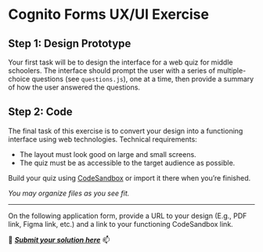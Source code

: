 # Cognito Forms UX/UI Exercise

## Step 1: Design Prototype
Your first task will be to design the interface for a web quiz for middle schoolers. The interface should prompt the user with a series of multiple-choice questions (see `questions.js`), one at a time, then provide a summary of how the user answered the questions.

## Step 2: Code
The final task of this exercise is to convert your design into a functioning interface using web technologies.
Technical requirements:
-	The layout must look good on large and small screens.
-	The quiz must be as accessible to the target audience as possible.

Build your quiz using [CodeSandbox](https://codesandbox.io) or import it there when you’re finished.

_You may organize files as you see fit._

---
On the following application form, provide a URL to your design (E.g., PDF link, Figma link, etc.) and a link to your functioning CodeSandbox link.

:memo: ___[Submit your solution here](https://www.cognitoforms.com/CognitoForms/EmploymentSurvey?v2&entry=%7B%22Position%22%3A%2259-18%22%7D)___ :mailbox:
